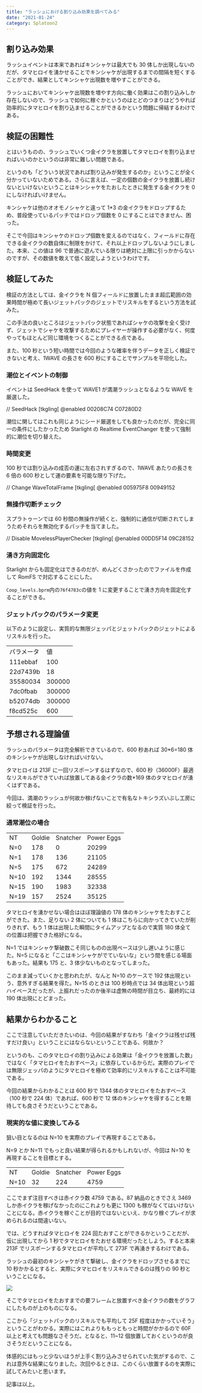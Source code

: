 ```yaml
---
title: "ラッシュにおける割り込み効果を調べてみる"
date: "2021-01-24"
category: Splatoon2
---
```


## 割り込み効果

ラッシュイベントは本来であればキンシャケは最大でも 30 体しか出現しないのだが、タマヒロイを湧かせることでキンシャケが出現するまでの間隔を短くすることができ、結果としてキンシャケ出現数を増やすことができる。

ラッシュにおいてキンシャケ出現数を増やす方向に働く効果はこの割り込みしか存在しないので、ラッシュで如何に稼ぐかというのはとどのつまりはどうやれば効率的にタマヒロイを割り込ませることができるかという問題に帰結するわけである。

## 検証の困難性

とはいうものの、ラッシュでいくつ金イクラを放置してタマヒロイを割り込ませればいいのかというのは非常に難しい問題である。

というのも「どういう状況であれば割り込みが発生するのか」ということが全く分かっていないためである。さらに言えば、一定の個数の金イクラを放置し続けないといけないということはキンシャケをたおしたときに発生する金イクラを 0 にしなければいけません。

キンシャケは他のオオモノシャケと違って 1\*3 の金イクラをドロップするため、普段使っているパッチではドロップ個数を 0 にすることはできません、困った。

そこで今回はキンシャケのドロップ個数を変えるのではなく、フィールドに存在できる金イクラの数自体に制限をかけて、それ以上ドロップしないようにしました。本来、この値は 96 で普通に遊んでいる限りは絶対に上限に引っかからないのですが、その数値を敢えて低く設定しようというわけです。

## 検証してみた

検証の方法としては、金イクラを N 個フィールドに放置したまま超広範囲の効果時間が極めて長いジェットパックのジェットでリスキルをするという方法を試みた。

この手法の良いところはジェットパック状態であればシャケの攻撃を全く受けず、ジェットでシャケを攻撃するためにプレイヤーが操作する必要がなく、何度やってもほとんど同じ環境をつくることができる点である。

また、100 秒という短い時間では今回のような確率を伴うデータを正しく検証できないと考え、1WAVE の長さを 600 秒にすることでサンプルを平坦化した。

### 潮位とイベントの制御

イベントは SeedHack を使って WAVE1 が満潮ラッシュとなるような WAVE を厳選した。

// SeedHack [tkgling[
@enabled
00208C74 C07280D2

潮位に関してはこれも同じようにシード厳選をしても良かったのだが、完全に同一の条件にしたかったため Starlight の Realtime EventChanger を使って強制的に潮位を切り替えた。

### 時間変更

100 秒では割り込みの成否の運に左右されすぎるので、1WAVE あたりの長さを 6 倍の 600 秒として運の要素を可能な限り下げた。

// Change WaveTotalFrame [tkgling[
@enabled
005975F8 00949152

### 無操作切断チェック

スプラトゥーンでは 60 秒間の無操作が続くと、強制的に通信が切断されてしまうためそれらを無効化するパッチを当てました。

// Disable MovelessPlayerChecker [tkgling[
@enabled
00DD5F14 09C28152

### 湧き方向固定化

Starlight からも固定化はできるのだが、めんどくさかったのでファイルを作成して RomFS で対応することにした。

`Coop_levels.bprm`内の`76f4783c`の値を 1 に変更することで湧き方向を固定化することができる。

### ジェットパックのパラメータ変更

以下のように設定し、実質的な無限ジェッパとジェットパックのジェットによるリスキルを行った。

<table><tbody><tr><td class="has-text-align-center" data-align="center">パラメータ</td><td class="has-text-align-center" data-align="center">値</td></tr><tr><td class="has-text-align-center" data-align="center">111ebbaf</td><td class="has-text-align-center" data-align="center">100</td></tr><tr><td class="has-text-align-center" data-align="center">22d7439b</td><td class="has-text-align-center" data-align="center">18</td></tr><tr><td class="has-text-align-center" data-align="center">35580034</td><td class="has-text-align-center" data-align="center">300000</td></tr><tr><td class="has-text-align-center" data-align="center">7dc0fbab</td><td class="has-text-align-center" data-align="center">300000</td></tr><tr><td class="has-text-align-center" data-align="center">b52074db</td><td class="has-text-align-center" data-align="center">300000</td></tr><tr><td class="has-text-align-center" data-align="center">f8cd525c</td><td class="has-text-align-center" data-align="center">600</td></tr></tbody></table>

## 予想される理論値

ラッシュのパラメータは完全解析できているので、600 秒あれば 30\*6=180 体のキンシャケが出現しなければいけない。

タマヒロイは 213F に一回リスポーンするはずなので、600 秒（36000F）最適なリスキルができていれば放置してある金イクラの数\*169 体のタマヒロイが湧くはずである。

今回は、満潮のラッシュが何故か稼げないことで有名なトキシラズいぶし工房に絞って検証を行った。

### 通常潮位の場合

<table><tbody><tr><td class="has-text-align-center" data-align="center">NT</td><td class="has-text-align-center" data-align="center">Goldie</td><td class="has-text-align-center" data-align="center">Snatcher</td><td class="has-text-align-center" data-align="center">Power Eggs</td></tr><tr><td class="has-text-align-center" data-align="center">N=0</td><td class="has-text-align-center" data-align="center">178</td><td class="has-text-align-center" data-align="center">0</td><td class="has-text-align-center" data-align="center">20299</td></tr><tr><td class="has-text-align-center" data-align="center">N=1</td><td class="has-text-align-center" data-align="center">178</td><td class="has-text-align-center" data-align="center">136</td><td class="has-text-align-center" data-align="center">21105</td></tr><tr><td class="has-text-align-center" data-align="center">N=5</td><td class="has-text-align-center" data-align="center">175</td><td class="has-text-align-center" data-align="center">672</td><td class="has-text-align-center" data-align="center">24289</td></tr><tr><td class="has-text-align-center" data-align="center">N=10</td><td class="has-text-align-center" data-align="center">192</td><td class="has-text-align-center" data-align="center">1344</td><td class="has-text-align-center" data-align="center">28555</td></tr><tr><td class="has-text-align-center" data-align="center">N=15</td><td class="has-text-align-center" data-align="center">190</td><td class="has-text-align-center" data-align="center">1983</td><td class="has-text-align-center" data-align="center">32338</td></tr><tr><td class="has-text-align-center" data-align="center">N=19</td><td class="has-text-align-center" data-align="center">157</td><td class="has-text-align-center" data-align="center">2524</td><td class="has-text-align-center" data-align="center">35125</td></tr></tbody></table>

タマヒロイを湧かせない場合はほぼ理論値の 178 体のキンシャケをたおすことができた。また、足りない 2 体についても 1 体はこちらに向かってきていたが削りきれず、もう 1 体は出現した瞬間にタイムアップとなるので実質 180 体全ての位置は把握できた格好になる。

N=1 ではキンシャケ撃破数こそ同じものの出現ペースは少し遅いように感じた。N=5 になると「ここはキンシャケがでていないな」という間を感じる場面もあった。結果も 175 と、3 体少ないものとなってしまった。

このまま減っていくかと思われたが、なんと N=10 のケースで 192 体出現という、意外すぎる結果を得た。N=15 のときは 100 秒時点では 34 体出現という超ハイペースだったが、上振れだったのか後半は虚無の時間が目立ち、最終的には 190 体出現にとどまった。

## 結果からわかること

ここで注意していただきたいのは、今回の結果がすなわち「金イクラは残せば残すだけ良い」ということにはならないということである、何故か？

というのも、このタマヒロイの割り込みによる効果は「金イクラを放置した数」ではなく「タマヒロイをたおすペース」に依存しているからだ。実際のプレイでは無限ジェッパのようにタマヒロイを極めて効率的にリスキルすることは不可能である。

今回の結果からわかることは 600 秒で 1344 体のタマヒロイをたおすペース（100 秒で 224 体）であれば、600 秒で 12 体のキンシャケを得することを期待しても良さそうだということである。

### 現実的な値に変換してみる

狙い目となるのは N=10 を実際のプレイで再現することである。

N=9 とか N=11 でもっと良い結果が得られるかもしれないが、今回は N=10 を再現することを目標とする。

<table><tbody><tr><td class="has-text-align-center" data-align="center">NT</td><td class="has-text-align-center" data-align="center">Goldie</td><td class="has-text-align-center" data-align="center">Snatcher</td><td class="has-text-align-center" data-align="center">Power Eggs</td></tr><tr><td class="has-text-align-center" data-align="center">N=10</td><td class="has-text-align-center" data-align="center">32</td><td class="has-text-align-center" data-align="center">224</td><td class="has-text-align-center" data-align="center">4759</td></tr></tbody></table>

ここでまず注目すべきは赤イクラ数 4759 である。87 納品のときでさえ 3469 しか赤イクラを稼げなかったのにこれよりも更に 1300 も稼がなくてはいけないことになる。赤イクラを稼ぐことが目的ではないといえ、かなり稼ぐプレイが求められるのは間違いない。

では、どうすればタマヒロイを 224 回たおすことができるかということだが、仮に出現してから 1 秒でタマヒロイをたおせる環境だったとしよう。すると本来 213F でリスポーンするタマヒロイが平均して 273F で再湧きするわけである。

ラッシュの最初のキンシャケがきて撃破し、金イクラをドロップさせるまでに 10 秒かかるとすると、実際にタマヒロイをリスキルできるのは残りの 90 秒ということになる。

![](https://pbs.twimg.com/media/EsdcB-nU0AA1RXj?format=jpg&name=large)

そこでタマヒロイをたおすまでの要フレームと放置すべき金イクラの数をグラフにしたものが上のものになる。

ここから「ジェットパックのリスキルでも平均して 25F 程度はかかっていそう」ということがわかる。実際にはこれよりももっともっと時間がかかるので 60F 以上と考えても問題なさそうだ。となると、11~12 個放置しておくというのが良さそうだということになる。

体感的にはもっと少ないほうが上手く割り込みさせられていた気がするので、これは意外な結果になりました。次回やるときは、このくらい放置するのを実際に試してみたいと思います。

記事は以上。
